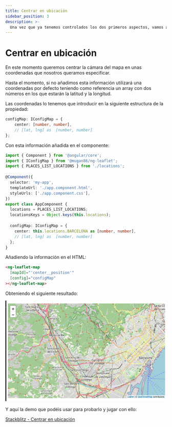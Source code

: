 ```yaml
---
title: Centrar en ubicación
sidebar_position: 3
description: >-
  Una vez que ya tenemos controlados los dos primeros aspectos, vamos a especificar el punto en coordenadas donde queremos ubicarnos
---
```


# Centrar en ubicación

En este momento queremos centrar la cámara del mapa en unas coordenadas que nosotros queramos especificar.

Hasta el momento, si no añadimos esta información utilizará una coordenadas por defecto teniendo como referencia un array con dos números en los que estarán la latitud y la longitud.

Las coordenadas lo tenemos que introducir en la siguiente estructura de la propiedad:

```typescript
configMap: IConfigMap = {
    center: [number, number],
    // [lat, lng] as  [number, number]
};
```

Con esta información añadida en el componente:

```typescript
import { Component } from '@angular/core';
import { IConfigMap } from '@mugan86/ng-leaflet';
import { PLACES_LIST_LOCATIONS } from './locations';

@Component({
  selector: 'my-app',
  templateUrl: './app.component.html',
  styleUrls: ['./app.component.css'],
})
export class AppComponent {
  locations = PLACES_LIST_LOCATIONS;
  locationsKeys = Object.keys(this.locations);

  configMap: IConfigMap = {
    center: this.locations.BARCELONA as [number, number],
    // [lat, lng] as  [number, number]
  };
}
```

Añadiendo la información  en el HTML:

```html
<ng-leaflet-map
  [mapId]="'center__position'"
  [config]="configMap"
></ng-leaflet-map>
```

Obteniendo el siguiente resultado:

![Map in Center](https://raw.githubusercontent.com/mugan86/i18n-ng-leaflet-doc/master/.gitbook/assets/02-mapa-center.png)

Y aquí la demo que podéis usar para probarlo y jugar con ello:

[Stackblitz - Centrar en ubicación](https://stackblitz.com/edit/angular-leaflet-map-basic-set-center-position?embed=1&file=src/app/app.component.ts&theme=dark)

